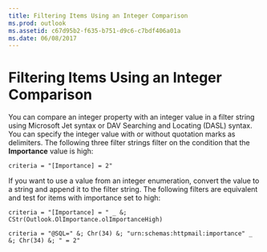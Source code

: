 ```yaml
---
title: Filtering Items Using an Integer Comparison
ms.prod: outlook
ms.assetid: c67d95b2-f635-b751-d9c6-c7bdf406a01a
ms.date: 06/08/2017
---
```



# Filtering Items Using an Integer Comparison

You can compare an integer property with an integer value in a filter string using Microsoft Jet syntax or DAV Searching and Locating (DASL) syntax. You can specify the integer value with or without quotation marks as delimiters. The following three filter strings filter on the condition that the  **Importance** value is high:


```
criteria = "[Importance] = 2"
```


If you want to use a value from an integer enumeration, convert the value to a string and append it to the filter string. The following filters are equivalent and test for items with importance set to high: 




```
criteria = "[Importance] = " _ &; CStr(Outlook.OlImportance.olImportanceHigh)

criteria = "@SQL=" &; Chr(34) &; "urn:schemas:httpmail:importance" _ &; Chr(34) &; " = 2"
```


